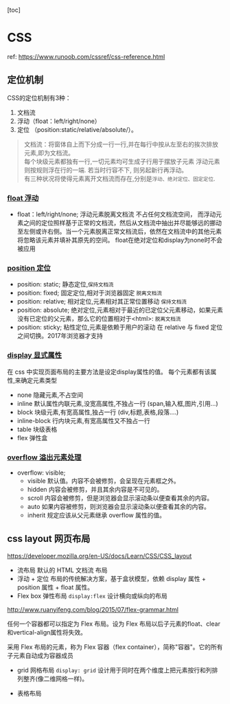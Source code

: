 [toc]
# CSS
ref: https://www.runoob.com/cssref/css-reference.html

## 定位机制
CSS的定位机制有3种：
1. 文档流
1. 浮动（float：left/right/none）
1. 定位 （position:static/relative/absolute/）。

> 文档流：将窗体自上而下分成一行一行,并在每行中按从左至右的挨次排放元素,即为文档流。\
每个块级元素都独有一行,一切元素均可生成子行用于摆放子元素 浮动元素则按规则浮在行的一端. 若当时行容不下, 则另起新行再浮动。\
有三种状况将使得元素离开文档流而存在,分别是`浮动、绝对定位、固定定位`.


### [float 浮动](./demo/float.html)
  - float：left/right/none;
浮动元素脱离文档流 不占任何文档流空间，
而浮动元素之间的定位照样基于正常的文档流，然后从文档流中抽出并尽能够远的挪动至左侧或许右侧。当一个元素脱离正常文档流后，依然在文档流中的其他元素将忽略该元素并填补其原先的空间。 
float在绝对定位和display为none时不会被应用

### [position 定位](./demo/position.html)
  - position: static;      静态定位,`保持文档流`
  - position: fixed;       固定定位,相对于浏览器固定 `脱离文档流`
  - position: relative;    相对定位,元素相对其正常位置移动 `保持文档流`
  - position: absolute;    绝对定位,元素相对于最近的已定位父元素移动，如果元素没有已定位的父元素，那么它的位置相对于\<html>: `脱离文档流`
  - position: sticky;      粘性定位,元素是依赖于用户的滚动 在 relative 与 fixed 定位之间切换。2017年浏览器才支持

### [display 显式属性](./demo/display.html)
在 css 中实现页面布局的主要方法是设定display属性的值。
每个元素都有该属性,来确定元素类型
  -  none	隐藏元素,不占空间
  -  inline  默认属性内联元素,没宽高属性,不独占一行 (span,输入框,图片,引用...)
  -  block   块级元素,有宽高属性,独占一行 (div,标题,表格,段落....)
  -  inline-block	行内块元素,有宽高属性又不独占一行
  -  table   块级表格
  -  flex    弹性盒

### [overflow 溢出元素处理](./demo/overflow.html)
  - overflow: visible;
    - visible	默认值。内容不会被修剪，会呈现在元素框之外。
    - hidden	内容会被修剪，并且其余内容是不可见的。
    - scroll	内容会被修剪，但是浏览器会显示滚动条以便查看其余的内容。
    - auto	    如果内容被修剪，则浏览器会显示滚动条以便查看其余的内容。
    - inherit	规定应该从父元素继承 overflow 属性的值。

## css layout 网页布局
https://developer.mozilla.org/en-US/docs/Learn/CSS/CSS_layout
- 流布局
默认的 HTML 文档流 布局
- 浮动 + 定位
布局的传统解决方案，基于盒状模型，依赖 display 属性 + position 属性 + float 属性。
- Flex box 弹性布局
`display:flex`
设计横向或纵向的布局

http://www.ruanyifeng.com/blog/2015/07/flex-grammar.html

任何一个容器都可以指定为 Flex 布局。设为 Flex 布局以后子元素的float、clear和vertical-align属性将失效。

采用 Flex 布局的元素，称为 Flex 容器（flex container），简称"容器"。它的所有子元素自动成为容器成员



- grid 网格布局
`display: grid`
设计用于同时在两个维度上把元素按行和列排列整齐(像二维网格一样)。

- 表格布局